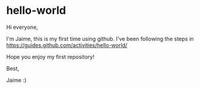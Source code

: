 # hello-world

Hi everyone, 

I'm Jaime, this is my first time using github. I've been following the steps in https://guides.github.com/activities/hello-world/

Hope you enjoy my first repository!

Best,

Jaime :)
